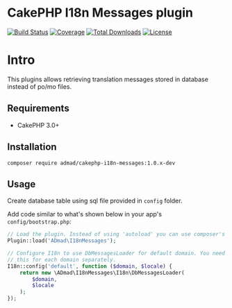# CakePHP I18n Messages plugin

[![Build Status](https://img.shields.io/travis/ADmad/cakephp-i18n-messages/master.svg?style=flat-square)](https://travis-ci.org/ADmad/cakephp-i18n-messages)
[![Coverage](https://img.shields.io/coveralls/ADmad/cakephp-i18n-messages/master.svg?style=flat-square)](https://coveralls.io/r/ADmad/cakephp-i18n-messages)
[![Total Downloads](https://img.shields.io/packagist/dt/ADmad/cakephp-i18n-messages.svg?style=flat-square)](https://packagist.org/packages/ADmad/cakephp-i18n-messages)
[![License](https://img.shields.io/badge/license-MIT-blue.svg?style=flat-square)](LICENSE.txt)

# Intro

This plugins allows retrieving translation messages stored in database instead
of po/mo files.

## Requirements

* CakePHP 3.0+

## Installation

```
composer require admad/cakephp-i18n-messages:1.0.x-dev
```

## Usage

Create database table using sql file provided in `config` folder.

Add code similar to what's shown below in your app's `config/bootstrap.php`:

```php
// Load the plugin. Instead of using 'autoload' you can use composer's autoloader too.
Plugin::load('ADmad\I18nMessages');

// Configure I18n to use DbMessagesLoader for default domain. You need to do
// this for each domain separately.
I18n::config('default', function ($domain, $locale) {
	return new \ADmad\I18nMessages\I18n\DbMessagesLoader(
		$domain,
		$locale
	);
});
```
